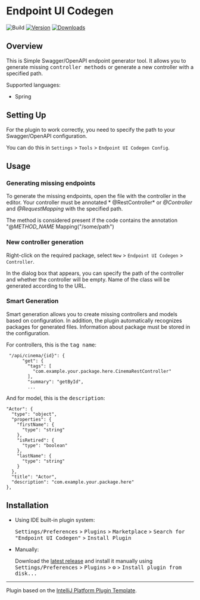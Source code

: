 # Endpoint UI Codegen

![Build](https://github.com/Xanclry/swagger-ui/workflows/Build/badge.svg)
[![Version](https://img.shields.io/jetbrains/plugin/v/17438-endpoint-ui-codegen.svg)](https://plugins.jetbrains.com/plugin/17438-endpoint-ui-codegen)
[![Downloads](https://img.shields.io/jetbrains/plugin/d/17438-endpoint-ui-codegen.svg)](https://plugins.jetbrains.com/plugin/17438-endpoint-ui-codegen)

<!-- Plugin description -->

## Overview

This is Simple Swagger/OpenAPI endpoint generator tool. It allows you to generate missing <kbd>controller methods</kbd> or generate
a new controller with a specified path.

Supported languages:

- Spring

## Setting Up

For the plugin to work correctly, you need to specify the path to your Swagger/OpenAPI configuration.

You can do this in `Settings` > `Tools` > `Endpoint UI Codegen Config`.

<!-- Plugin description end -->

## Usage

### Generating missing endpoints

To generate the missing endpoints, open the file with the controller in the editor. Your controller must be annotated *
@RestController* or *@Controller* and *@RequestMapping*
with the specified path.

The method is considered present if the code contains the annotation "@*METHOD_NAME* Mapping("/some/path")

### New controller generation

Right-click on the required package, select `New` > `Endpoint UI Codegen` > `Controller`.

In the dialog box that appears, you can specify the path of the controller and whether the controller will be empty. 
Name of the class will be generated according to the URL.

### Smart Generation 

Smart generation allows you to create missing controllers and models based on configuration. 
In addition, the plugin automatically recognizes packages for generated files.
Information about package must be stored in the configuration.

For controllers, this is the <kbd>tag name</kbd>:

```
 "/api/cinema/{id}": {
      "get": {
        "tags": [
          "com.example.your.package.here.CinemaRestController"
        ],
        "summary": "getById",
        ...
```

And for model, this is the <kbd>description</kbd>: 

```
"Actor": {
  "type": "object",
  "properties": {
    "firstName": {
      "type": "string"
    },
    "isRetired": {
      "type": "boolean"
    },
    "lastName": {
      "type": "string"
    }
  },
  "title": "Actor",
  "description": "com.example.your.package.here" 
},
```

## Installation

- Using IDE built-in plugin system:

  <kbd>Settings/Preferences</kbd> > <kbd>Plugins</kbd> > <kbd>Marketplace</kbd> > <kbd>Search for "Endpoint UI
  Codegen"</kbd> >
  <kbd>Install Plugin</kbd>

- Manually:

  Download the [latest release](https://github.com/Xanclry/swagger-ui/releases/latest) and install it manually using
  <kbd>Settings/Preferences</kbd> > <kbd>Plugins</kbd> > <kbd>⚙️</kbd> > <kbd>Install plugin from disk...</kbd>

---
Plugin based on the [IntelliJ Platform Plugin Template][template].

[template]: https://github.com/JetBrains/intellij-platform-plugin-template
